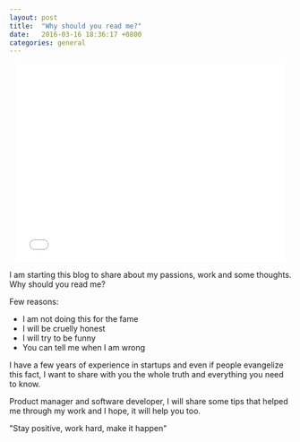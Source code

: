 ```yaml
---
layout: post
title:  "Why should you read me?"
date:   2016-03-16 18:36:17 +0800
categories: general
---
```

<center>
<iframe src="//giphy.com/embed/l3V0uEmPgKpjZH6ve" width="480" height="355" frameBorder="0" class="giphy-embed" allowFullScreen></iframe><p><a href="https://giphy.com/gifs/l3V0uEmPgKpjZH6ve"></a></p>
</center>

I am starting this blog to share about my passions, work and some thoughts. Why should you read me?

Few reasons:
- I am not doing this for the fame
- I will be cruelly honest
- I will try to be funny
- You can tell me when I am wrong 

I have a few years of experience in startups and even if people evangelize this fact, I want to share with you the whole truth and everything you need to know. 

Product manager and software developer, I will share some tips that helped me through my work and I hope, it will help you too. 

"Stay positive, work hard, make it happen" 



